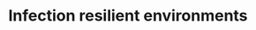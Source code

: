 ---
layout: link
link_url: https://nepc.raeng.org.uk/infection-resilient-environments
title: Infection resilient environments
source: Royal Academy of Engineering
card: Get the ventilation right
petal: 
task: 
---
